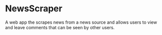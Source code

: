 # NewsScraper
A web app the scrapes news from a news source and allows users to view and leave comments that can be seen by other users. 
